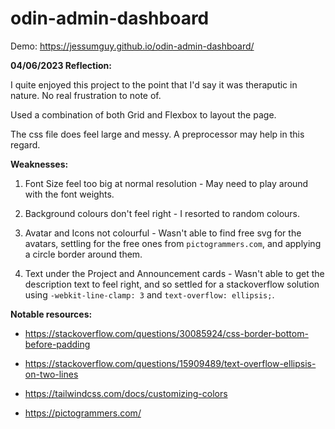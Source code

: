 # odin-admin-dashboard

Demo: https://jessumguy.github.io/odin-admin-dashboard/



**04/06/2023 Reflection:**

I quite enjoyed this project to the point that I'd say it was theraputic in nature. No real frustration to note of.

Used a combination of both Grid and Flexbox to layout the page. 

The css file does feel large and messy. A preprocessor may help in this regard.

**Weaknesses:**

1. Font Size feel too big at normal resolution - May need to play around with the font weights.

2. Background colours don't feel right - I resorted to random colours.

3. Avatar and Icons not colourful - Wasn't able to find free svg for the avatars, settling for the free ones from `pictogrammers.com`, and applying a circle border around them.

2. Text under the Project and Announcement cards - Wasn't able to get the description text to feel right, and so settled for a stackoverflow solution using `-webkit-line-clamp: 3` and  `text-overflow: ellipsis;`.

**Notable resources:**

- https://stackoverflow.com/questions/30085924/css-border-bottom-before-padding

- https://stackoverflow.com/questions/15909489/text-overflow-ellipsis-on-two-lines

- https://tailwindcss.com/docs/customizing-colors

- https://pictogrammers.com/